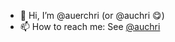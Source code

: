 - 👋 Hi, I’m @auerchri (or @auchri 😋)
- 📫 How to reach me: See [@auchri](https://github.com/auchri)

<!---
auerchri/auerchri is a ✨ special ✨ repository because its `README.md` (this file) appears on your GitHub profile.
You can click the Preview link to take a look at your changes.
--->
